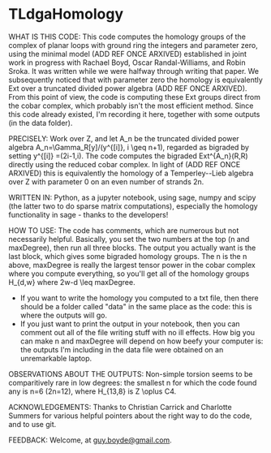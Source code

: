 # TLdgaHomology

WHAT IS THIS CODE: This code computes the homology groups of the complex of planar loops with ground ring the integers and parameter zero, using the minimal model (ADD REF ONCE ARXIVED) established in joint work in progress with Rachael Boyd, Oscar Randal-Williams, and Robin Sroka. It was written while we were halfway through writing that paper. We subsequently noticed that with parameter zero the homology is equivalently Ext over a truncated divided power algebra (ADD REF ONCE ARXIVED). From this point of view, the code is computing these Ext groups direct from the cobar complex, which probably isn't the most efficient method. Since this code already existed, I'm recording it here, together with some outputs (in the data folder).

PRECISELY: Work over Z, and let A_n be the truncated divided power algebra A_n=\Gamma_R[y]/(y^{[i]}, i \geq n+1), regarded as bigraded by setting y^{[i]} =(2i-1,i). The code computes the bigraded Ext^{A_n}(R,R) directly using the reduced cobar complex. In light of (ADD REF ONCE ARXIVED) this is equivalently the homology of a Temperley--Lieb algebra over Z with parameter 0 on an even number of strands 2n. 

WRITTEN IN: Python, as a jupyter notebook, using sage, numpy and scipy (the latter two to do sparse matrix computations), especially the homology functionality in sage - thanks to the developers!

HOW TO USE: The code has comments, which are numerous but not necessarily helpful. Basically, you set the two numbers at the top (n and maxDegree), then run all three blocks. The output you actually want is the last block, which gives some bigraded homology groups. The n is the n above, maxDegree is really the largest tensor power in the cobar complex where you compute everything, so you'll get all of the homology groups H_{d,w} where 2w-d \leq maxDegree.
  - If you want to write the homology you computed to a txt file, then there should be a folder called "data" in the same place as the code: this is where the outputs will go.
  - If you just want to print the output in your notebook, then you can comment out all of the file writing stuff with no ill effects.
How big you can make n and maxDegree will depend on how beefy your computer is: the outputs I'm including in the data file were obtained on an unremarkable laptop.

OBSERVATIONS ABOUT THE OUTPUTS: Non-simple torsion seems to be comparitively rare in low degrees: the smallest n for which the code found any is n=6 (2n=12), where H_{13,8} is Z \oplus C4.

ACKNOWLEDGEMENTS: Thanks to Christian Carrick and Charlotte Summers for various helpful pointers about the right way to do the code, and to use git.

FEEDBACK: Welcome, at guy.boyde@gmail.com.
